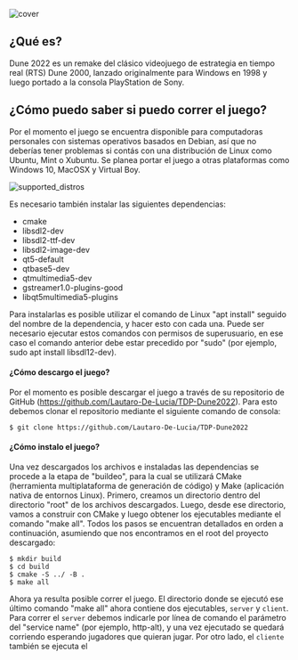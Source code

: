![cover](https://user-images.githubusercontent.com/75450615/174878256-fcf0ccbb-9a8e-4c0b-933a-0e5e6637724e.jpeg)

## ¿Qué es?

Dune 2022 es un remake del clásico videojuego de estrategia en tiempo real (RTS) Dune 2000, lanzado originalmente para Windows en 1998 y luego portado a la consola PlayStation de Sony. 

## ¿Cómo puedo saber si puedo correr el juego?

Por el momento el juego se encuentra disponible para computadoras personales con sistemas operativos basados en Debian, así que no deberías tener problemas si contás con una distribución de Linux como Ubuntu, Mint o Xubuntu. Se planea portar el juego a otras plataformas como Windows 10, MacOSX y Virtual Boy.

![supported_distros](https://user-images.githubusercontent.com/75450615/174876428-a6147531-4bdd-4770-ac3c-48c33e044653.png)

Es necesario también instalar las siguientes dependencias:

- cmake
- libsdl2-dev
- libsdl2-ttf-dev
- libsdl2-image-dev
- qt5-default
- qtbase5-dev
- qtmultimedia5-dev
- gstreamer1.0-plugins-good
- libqt5multimedia5-plugins

Para instalarlas es posible utilizar el comando de Linux "apt install" seguido del nombre de la dependencia, y hacer esto con cada una. Puede ser necesario ejecutar estos comandos con permisos de superusuario, en ese caso el comando anterior debe estar precedido por "sudo" (por ejemplo, sudo apt install libsdl12-dev).

#### ¿Cómo descargo el juego?

Por el momento es posible descargar el juego a través de su repositorio de GitHub (https://github.com/Lautaro-De-Lucia/TDP-Dune2022). Para esto debemos clonar el repositorio mediante el siguiente comando de consola:

`$ git clone https://github.com/Lautaro-De-Lucia/TDP-Dune2022` <br>

#### ¿Cómo instalo el juego?

Una vez descargados los archivos e instaladas las dependencias se procede a la etapa de "buildeo", para la cual se utilizará CMake (herramienta multiplataforma de generación de código) y Make (aplicación nativa de entornos Linux). Primero, creamos un directorio dentro del directorio "root" de los archivos descargados. Luego, desde ese directorio, vamos a construir con CMake y luego obtener los ejecutables mediante el comando "make all". Todos los pasos se encuentran detallados en orden a continuación, asumiendo que nos encontramos en el root del proyecto descargado:

`$ mkdir build` <br>
`$ cd build` <br>
`$ cmake -S ../ -B .` <br>
`$ make all` <br>

Ahora ya resulta posible correr el juego. El directorio donde se ejecutó ese último comando "make all" ahora contiene dos ejecutables, `server` y `client`. Para correr el `server` debemos indicarle por línea de comando el parámetro del "service name" (por ejemplo, http-alt), y una vez ejecutado se quedará corriendo esperando jugadores que quieran jugar. Por otro lado, el `cliente` también se ejecuta el
